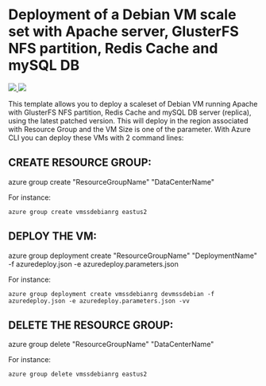 # Deployment of a Debian VM scale set with Apache server, GlusterFS NFS partition, Redis Cache and mySQL DB 

<a href="https://portal.azure.com/#create/Microsoft.Template/uri/https%3A%2F%2Fraw.githubusercontent.com%2Fflecoqui%2Fazure%2Fazure-quickstart-templates%2Fmaster%2F101-vm-simple-centos-iperf%2Fazuredeploy.json" target="_blank">
    <img src="http://azuredeploy.net/deploybutton.png"/>
</a>
<a href="http://armviz.io/#/?load=https%3A%2F%2Fraw.githubusercontent.com%2Fflecoqui%2Fazure%2F%2Fazure-quickstart-templates%2Fmaster%2F101-vm-simple-centos-iperf%2Fazuredeploy.json" target="_blank">
    <img src="http://armviz.io/visualizebutton.png"/>
</a>


This template allows you to deploy a scaleset of Debian VM running Apache with GlusterFS NFS partition, Redis Cache and mySQL DB server (replica), using the latest patched version. This will deploy in the region associated with Resource Group and the VM Size is one of the parameter.
With Azure CLI you can deploy these VMs with 2 command lines:

## CREATE RESOURCE GROUP:
azure group create "ResourceGroupName" "DataCenterName"

For instance:

    azure group create vmssdebianrg eastus2

## DEPLOY THE VM:
azure group deployment create "ResourceGroupName" "DeploymentName"  -f azuredeploy.json -e azuredeploy.parameters.json

For instance:

    azure group deployment create vmssdebianrg devmssdebian -f azuredeploy.json -e azuredeploy.parameters.json -vv

## DELETE THE RESOURCE GROUP:
azure group delete "ResourceGroupName" "DataCenterName"

For instance:

    azure group delete vmssdebianrg eastus2
